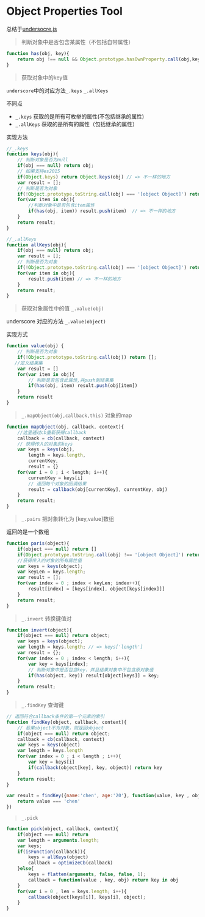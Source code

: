 # Object Properties Tool

总结于[undersocre.js](https://github.com/jashkenas/underscore)

> 判断对象中是否包含某属性（不包括自带属性）

```js
function has(obj, key){
    return obj !== null && Object.prototype.hasOwnProperty.call(obj,key);
}
```


> 获取对象中的key值

`underscore`中的对应方法`_.keys` `_.allKeys`

不同点

* `_.keys` 获取的是所有可枚举的属性(不包括继承的属性)
* `_.allKeys` 获取的是所有的属性（包括继承的属性）

实现方法
```js
//_.keys
function keys(obj){
    // 判断对象是否为null
    if(obj === null) return obj;
    // 如果支持es2015
    if(Object.keys) return Object.keys(obj) // => 不一样的地方
    var result = [];
    // 判断是否为对象
    if(!Object.prototype.toString.call(obj) === '[object Object]') return []
    for(var item in obj){
        //判断对象中是否包含item属性
        if(has(obj, item)) result.push(item)  // => 不一样的地方
    }
    return result;
}
```

```js
//_.allKeys
function allKeys(obj){
    if(obj === null) return obj;
    var result = [];
    // 判断是否为对象
    if(!Object.prototype.toString.call(obj) === '[object Object]') return []
    for(var item in obj){
        result.push(item) // => 不一样的地方
    }
    return result;
}
```

> 获取对象属性中的值 `_.value(obj)`

underscore 对应的方法 `_.value(object)` 

实现方式

```js
function value(obj) {
    // 判断是否为对象
    if(!Object.prototype.toString.call(obj)) return [];
   //定义结果集
    var result = []
    for(var item in obj){
        // 判断是否包含此属性,并push到结果集
        if(has(obj, item) result.push(obj[item])
    }
    return result
}
```

> `_.mapObject(obj,callback,this)` 对象的map

```js
function mapObject(obj, callback, context){
    //这里通过cb重新获得callback    
    callback = cb(callback, context)
    // 获得传入的对象的keys
    var keys = keys(obj),
        length = keys.length,
        currentKey,
        result = {}
    for(var i = 0 ; i < length; i++){
        currentKey = keys[i]
        // 返回每个对象的回调结果
        result = callback(obj[currentKey], currentKey, obj)
    }
    return result;
}
```

 > `_.pairs` 把对象转化为 [key,value]数组

返回的是一个数组
```js
function paris(object){
    if(object === null) return []
    if(Object.prototype.toString.call(obj) !== '[object Object]') return []
    //获得传入的对象的所有属性值
    var keys = keys(object);
    var keyLen = keys.length;
    var result = [];
    for(var index = 0 ; index < keyLen; index++){
        result[index] = [keys[index], object[keys[index]]]
    }
    return result;
}
```

> `_.invert` 转换键值对

```js
function invert(object){
    if(object === null) return object;
    var keys = keys(object);
    var length = keys.length; // => keys['length']
    var result = {};
    for(var index = 0 ; index < length; i++){
        var key = keys[index];
        // 判断对象中是否包含key，并且结果对象中不包含原对象值
        if(has(object, key)) result[object[keys]] = key;
    }
    return result;
}
```

> `_.findKey` 查询键

```js  
// 返回符合callback条件的第一个元素的索引
function findKey(object, callback, context){
    // 若果object不为对象，则返回object
    if(object === null) return object;
    callback = cb(callback, context)
    var keys = keys(object)
    var length = keys.length
    for(var index = 0 ; i < length ; i++){
        var key = keys[i]
        if(callback(object[key], key, object)) return key
    }
    return result;
}

var result = findKey({name:'chen', age:'20'}, function(value, key , obj){
    return value === 'chen'
})
```

> `_.pick` 

```js
function pick(object, callback, context){
    if(object === null) return
    var length = arguments.length;
    var keys;
    if(isFunction(callback)){
        keys = allKeys(object)
        callback = optimizeCb(callback)
    }else{
        keys = flatten(arguments, false, false, 1);
        callback = function(value , key, obj) return key in obj
    }
    for(var i = 0 , len = keys.length; i++){
        callback(object[keys[i]], keys[i], object);
    }
}
```










